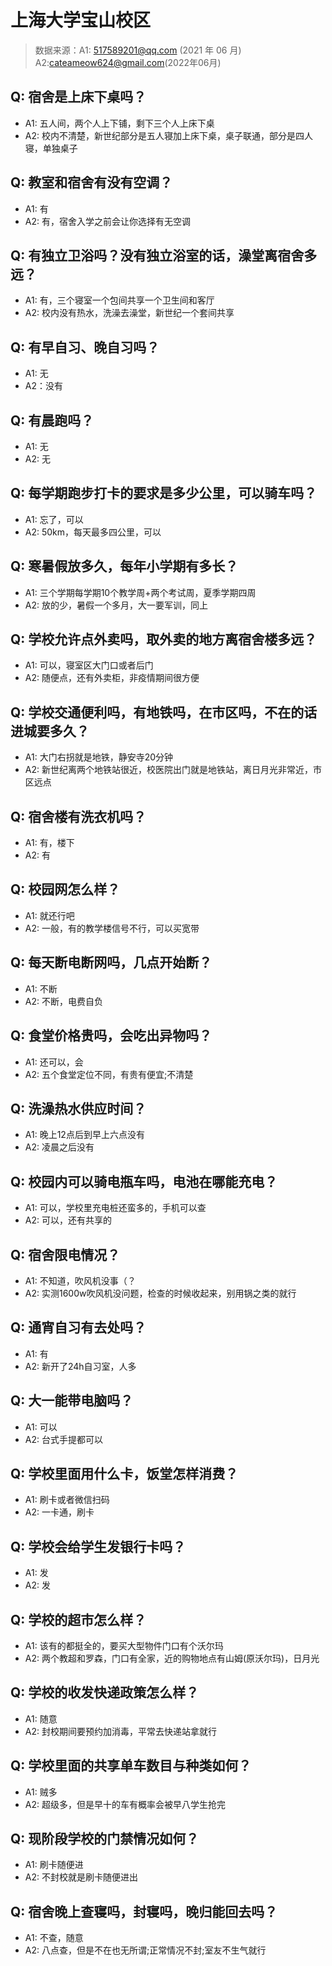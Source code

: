 # 上海大学宝山校区

> 数据来源：A1: 517589201@qq.com (2021 年 06 月) A2:cateameow624@gmail.com(2022年06月)

## Q: 宿舍是上床下桌吗？

- A1: 五人间，两个人上下铺，剩下三个人上床下桌
- A2: 校内不清楚，新世纪部分是五人寝加上床下桌，桌子联通，部分是四人寝，单独桌子

## Q: 教室和宿舍有没有空调？

- A1: 有
- A2: 有，宿舍入学之前会让你选择有无空调

## Q: 有独立卫浴吗？没有独立浴室的话，澡堂离宿舍多远？

- A1: 有，三个寝室一个包间共享一个卫生间和客厅
- A2: 校内没有热水，洗澡去澡堂，新世纪一个套间共享

## Q: 有早自习、晚自习吗？

- A1: 无
- A2：没有

## Q: 有晨跑吗？

- A1: 无
- A2: 无

## Q: 每学期跑步打卡的要求是多少公里，可以骑车吗？

- A1: 忘了，可以
- A2: 50km，每天最多四公里，可以

## Q: 寒暑假放多久，每年小学期有多长？

- A1: 三个学期每学期10个教学周+两个考试周，夏季学期四周
- A2: 放的少，暑假一个多月，大一要军训，同上

## Q: 学校允许点外卖吗，取外卖的地方离宿舍楼多远？

- A1: 可以，寝室区大门口或者后门
- A2: 随便点，还有外卖柜，非疫情期间很方便

## Q: 学校交通便利吗，有地铁吗，在市区吗，不在的话进城要多久？

- A1: 大门右拐就是地铁，静安寺20分钟
- A2: 新世纪离两个地铁站很近，校医院出门就是地铁站，离日月光非常近，市区远点

## Q: 宿舍楼有洗衣机吗？

- A1: 有，楼下
- A2: 有

## Q: 校园网怎么样？

- A1: 就还行吧
- A2: 一般，有的教学楼信号不行，可以买宽带

## Q: 每天断电断网吗，几点开始断？

- A1: 不断
- A2: 不断，电费自负

## Q: 食堂价格贵吗，会吃出异物吗？

- A1: 还可以，会
- A2: 五个食堂定位不同，有贵有便宜;不清楚

## Q: 洗澡热水供应时间？

- A1: 晚上12点后到早上六点没有
- A2: 凌晨之后没有

## Q: 校园内可以骑电瓶车吗，电池在哪能充电？

- A1: 可以，学校里充电桩还蛮多的，手机可以查
- A2: 可以，还有共享的

## Q: 宿舍限电情况？

- A1: 不知道，吹风机没事（？
- A2: 实测1600w吹风机没问题，检查的时候收起来，别用锅之类的就行

## Q: 通宵自习有去处吗？

- A1: 有
- A2: 新开了24h自习室，人多

## Q: 大一能带电脑吗？

- A1: 可以
- A2: 台式手提都可以

## Q: 学校里面用什么卡，饭堂怎样消费？

- A1: 刷卡或者微信扫码
- A2: 一卡通，刷卡

## Q: 学校会给学生发银行卡吗？

- A1: 发
- A2: 发

## Q: 学校的超市怎么样？

- A1: 该有的都挺全的，要买大型物件门口有个沃尔玛
- A2: 两个教超和罗森，门口有全家，近的购物地点有山姆(原沃尔玛)，日月光

## Q: 学校的收发快递政策怎么样？

- A1: 随意
- A2: 封校期间要预约加消毒，平常去快递站拿就行

## Q: 学校里面的共享单车数目与种类如何？

- A1: 贼多
- A2: 超级多，但是早十的车有概率会被早八学生抢完

## Q: 现阶段学校的门禁情况如何？

- A1: 刷卡随便进
- A2: 不封校就是刷卡随便进出

## Q: 宿舍晚上查寝吗，封寝吗，晚归能回去吗？

- A1: 不查，随意
- A2: 八点查，但是不在也无所谓;正常情况不封;室友不生气就行

